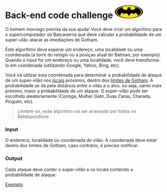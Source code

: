 # Back-end code challenge ![alt Bat-logo](public/images/batlogo-small.png)

O homem morcego precisa da sua ajuda!
Você deve criar um algoritmo para o supercomputador da Batcaverna que deve calcular a probabilidade de um super-vilão atacar as imediações de Gotham.

Este algorítimo deve esperar um endereço, uma localidade ou uma coordenada (a torre do relógio ou a posiçao atual do Batman, por exemplo). Quando o input for um endereço ou uma localidade, você deve transformá-lo em coordenada (utilizando Google, Yahoo, Bing, etc).

Você irá utilizar esta coordenada para determinar a probabilidade de ataque de um super-vilão nos [locais](https://gist.githubusercontent.com/pitteri/b0c06e2c9b89541559fb2d90c6ae7ccd/raw/8553d6bbbadde292548d66afd7923026ddd3e402/targets.json) próximos, dentro dos [limites de Gotham](https://gist.githubusercontent.com/pitteri/d56780d610cb8e0a43bfa94fc54b71cd/raw/dcdd965c84cd05d856ae32646be69868d4a80afa/gotham_bbox.json). A probabilidade se dá pela distância entre o vilão e o alvo, ou seja, uanto mais próximo, maior a probabilidade de um ataque. O super-vilão pode ser escolhido aleatoriamente (Coringa, Mulher Gato, Duas Caras, Charada, Pinguim, etc).

> Lembre-se, esse algoritmo vai ser acessado por todos os Batdispositivos

### Input

O endereco, localidade ou coordenada do vilão.
A coordenada deve estar dentro dos limites de Gotham, caso contrário, é preciso notificar.

### Output

Cada ataque deve conter o super-vilão e os locais contendo a probabilidade de ataque.

[Exemplo](https://gist.githubusercontent.com/pitteri/578a6801d6f504eda6f6ce84cad59f89/raw/60498482b132f2d530e4ac7edc76175cac616a9f/output.json)  
